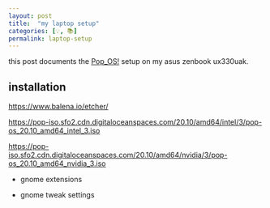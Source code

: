 ```yaml
---
layout: post
title:  "my laptop setup"
categories: [💡, 📚]
permalink: laptop-setup
---
```


this post documents the [Pop_OS!](https://pop.system76.com/) setup on my asus zenbook ux330uak.

## installation

https://www.balena.io/etcher/

https://pop-iso.sfo2.cdn.digitaloceanspaces.com/20.10/amd64/intel/3/pop-os_20.10_amd64_intel_3.iso

https://pop-iso.sfo2.cdn.digitaloceanspaces.com/20.10/amd64/nvidia/3/pop-os_20.10_amd64_nvidia_3.iso

- gnome extensions

- gnome tweak settings


